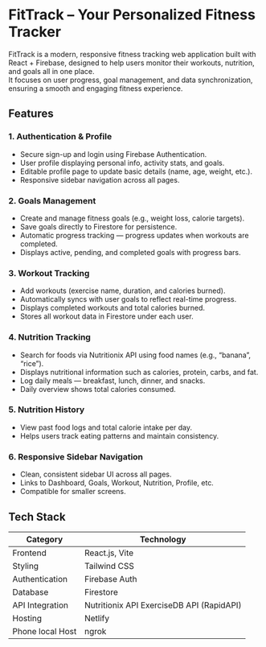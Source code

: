 #  FitTrack – Your Personalized Fitness Tracker

FitTrack is a modern, responsive fitness tracking web application built with React + Firebase, designed to help users monitor their workouts, nutrition, and goals all in one place.  
It focuses on user progress, goal management, and data synchronization, ensuring a smooth and engaging fitness experience.



##  Features

###  1. Authentication & Profile
- Secure sign-up and login using Firebase Authentication.  
- User profile displaying personal info, activity stats, and goals.  
- Editable profile page to update basic details (name, age, weight, etc.).  
- Responsive sidebar navigation across all pages.  



###  2. Goals Management
- Create and manage fitness goals (e.g., weight loss, calorie targets).  
- Save goals directly to Firestore for persistence.  
- Automatic progress tracking — progress updates when workouts are completed.  
- Displays active, pending, and completed goals with progress bars.  



###  3. Workout Tracking
- Add workouts (exercise name, duration, and calories burned).  
- Automatically syncs with user goals to reflect real-time progress.  
- Displays completed workouts and total calories burned.  
- Stores all workout data in Firestore under each user.  



###  4. Nutrition Tracking
- Search for foods via Nutritionix API using food names (e.g., “banana”, “rice”).  
- Displays nutritional information such as calories, protein, carbs, and fat.  
- Log daily meals — breakfast, lunch, dinner, and snacks.  
- Daily overview shows total calories consumed.  
 



###  5. Nutrition History
- View past food logs and total calorie intake per day.  
- Helps users track eating patterns and maintain consistency.  


###  6. Responsive Sidebar Navigation
- Clean, consistent sidebar UI across all pages.  
- Links to Dashboard, Goals, Workout, Nutrition, Profile, etc.  
- Compatible for smaller screens.  



##  Tech Stack

| Category | Technology |
|-----------|-------------|
| Frontend | React.js, Vite |
| Styling | Tailwind CSS |
| Authentication | Firebase Auth |
| Database | Firestore |
| API Integration | Nutritionix API ExerciseDB API (RapidAPI) |
| Hosting |  Netlify |
| Phone local Host| ngrok |


